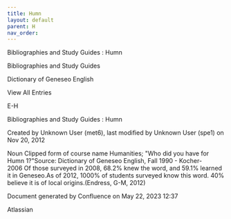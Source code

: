 ```yaml
---
title: Humn
layout: default
parent: H
nav_order:
---
```


Bibliographies and Study Guides : Humn

Bibliographies and Study Guides

Dictionary of Geneseo English

View All Entries

E-H

Bibliographies and Study Guides : Humn

Created by  Unknown User (met6), last modified by  Unknown User (spe1) on Nov 20, 2012

Noun Clipped form of course name Humanities; &quot;Who did you have for Humn 1?&quot;Source: Dictionary of Geneseo English, Fall 1990 - Kocher- 2006 Of those surveyed in 2008, 68.2% knew the word, and 59.1% learned it in Geneseo.As of 2012, 1000% of students surveyed know this word. 40% believe it is of local origins.(Endress, G-M, 2012)

Document generated by Confluence on May 22, 2023 12:37

Atlassian
